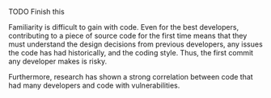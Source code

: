 TODO Finish this

Familiarity is difficult to gain with code. Even for the best
developers, contributing to a piece of source code for the first time
means that they must understand the design decisions from previous
developers, any issues the code has had historically, and the coding
style. Thus, the first commit any developer makes is risky.

Furthermore, research has shown a strong correlation between code that
had many developers and code with vulnerabilities. 
